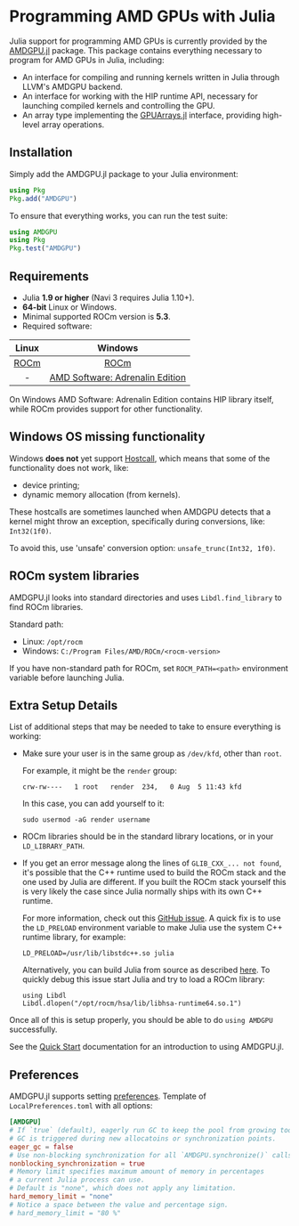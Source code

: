 # Programming AMD GPUs with Julia

Julia support for programming AMD GPUs is currently provided by the
[AMDGPU.jl](https://github.com/JuliaGPU/AMDGPU.jl) package.
This package contains everything necessary to program for AMD GPUs in Julia, including:

* An interface for compiling and running kernels written in Julia through LLVM's AMDGPU backend.
* An interface for working with the HIP runtime API,
    necessary for launching compiled kernels and controlling the GPU.
* An array type implementing the [GPUArrays.jl](https://github.com/JuliaGPU/GPUArrays.jl)
    interface, providing high-level array operations.

## Installation

Simply add the AMDGPU.jl package to your Julia environment:

```julia
using Pkg
Pkg.add("AMDGPU")
```

To ensure that everything works, you can run the test suite:

```julia
using AMDGPU
using Pkg
Pkg.test("AMDGPU")
```

## Requirements

- Julia **1.9 or higher** (Navi 3 requires Julia 1.10+).
- **64-bit** Linux or Windows.
- Minimal supported ROCm version is **5.3**.
- Required software:

|Linux|Windows|
|:---:|:---:|
|[ROCm](https://rocm.docs.amd.com/en/latest/deploy/linux/quick_start.html)|[ROCm](https://rocm.docs.amd.com/en/latest/deploy/windows/quick_start.html)|
|-|[AMD Software: Adrenalin Edition](https://www.amd.com/en/technologies/software)|

On Windows AMD Software: Adrenalin Edition contains HIP library itself,
while ROCm provides support for other functionality.

## Windows OS missing functionality

Windows **does not** yet support [Hostcall](@ref), which means that
some of the functionality does not work, like:

- device printing;
- dynamic memory allocation (from kernels).

These hostcalls are sometimes launched when AMDGPU detects that a
kernel might throw an exception, specifically during conversions, like:
`Int32(1f0)`.

To avoid this, use 'unsafe' conversion option:
`unsafe_trunc(Int32, 1f0)`.

## ROCm system libraries

AMDGPU.jl looks into standard directories
and uses `Libdl.find_library` to find ROCm libraries.

Standard path:
- Linux: `/opt/rocm`
- Windows: `C:/Program Files/AMD/ROCm/<rocm-version>`

If you have non-standard path for ROCm, set `ROCM_PATH=<path>`
environment variable before launching Julia.

## Extra Setup Details

List of additional steps that may be needed to take to ensure everything is working:

- Make sure your user is in the same group as `/dev/kfd`, other than `root`.

    For example, it might be the `render` group:

    ```
    crw-rw----   1 root   render  234,   0 Aug  5 11:43 kfd
    ```

    In this case, you can add yourself to it:

    ```
    sudo usermod -aG render username
    ```

- ROCm libraries should be in the standard library locations, or in your `LD_LIBRARY_PATH`.

- If you get an error message along the lines of `GLIB_CXX_... not found`,
    it's possible that the C++ runtime used to build the ROCm stack
    and the one used by Julia are different.
    If you built the ROCm stack yourself this is very likely the case
    since Julia normally ships with its own C++ runtime.

    For more information, check out this [GitHub issue](https://github.com/JuliaLang/julia/issues/34276).
    A quick fix is to use the `LD_PRELOAD` environment variable to make Julia use the system C++ runtime library, for example:

    ```
    LD_PRELOAD=/usr/lib/libstdc++.so julia
    ```

    Alternatively, you can build Julia from source as described
    [here](https://github.com/JuliaLang/julia/blob/master/doc/build/build.md).
    To quickly debug this issue start Julia and try to load a ROCm library:

    ```
    using Libdl
    Libdl.dlopen("/opt/rocm/hsa/lib/libhsa-runtime64.so.1")
    ```

Once all of this is setup properly, you should be able to do `using AMDGPU`
successfully.

See the [Quick Start](@ref) documentation for an introduction to using AMDGPU.jl.

## Preferences

AMDGPU.jl supports setting
[preferences](https://github.com/JuliaPackaging/Preferences.jl).
Template of `LocalPreferences.toml` with all options:

```toml
[AMDGPU]
# If `true` (default), eagerly run GC to keep the pool from growing too big.
# GC is triggered during new allocatoins or synchronization points.
eager_gc = false
# Use non-blocking synchronization for all `AMDGPU.synchronize()` calls.
nonblocking_synchronization = true
# Memory limit specifies maximum amount of memory in percentages
# a current Julia process can use.
# Default is "none", which does not apply any limitation.
hard_memory_limit = "none"
# Notice a space between the value and percentage sign.
# hard_memory_limit = "80 %"
```
